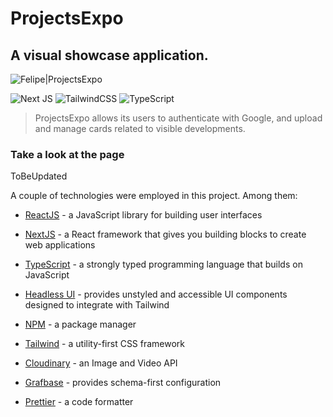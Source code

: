# ProjectsExpo

## A visual showcase application.

![Felipe|ProjectsExpo](https://img.shields.io/badge/FelipeMDantas-ProjectsExpo-purple)

<p>

![Next JS](https://img.shields.io/badge/Next-black?style=for-the-badge&logo=next.js&logoColor=white)
![TailwindCSS](https://img.shields.io/badge/tailwindcss-%2338B2AC.svg?style=for-the-badge&logo=tailwind-css&logoColor=white)
![TypeScript](https://img.shields.io/badge/typescript-%23007ACC.svg?style=for-the-badge&logo=typescript&logoColor=white)

> ProjectsExpo allows its users to authenticate with Google, and upload and manage cards related to visible developments.

### Take a look at the page

ToBeUpdated

A couple of technologies were employed in this project. Among them:

- [ReactJS] - a JavaScript library for building user interfaces
- [NextJS] - a React framework that gives you building blocks to create web applications
- [TypeScript] - a strongly typed programming language that builds on JavaScript
- [Headless UI] - provides unstyled and accessible UI components designed to integrate with Tailwind
- [NPM] - a package manager
- [Tailwind] - a utility-first CSS framework
- [Cloudinary] - an Image and Video API
- [Grafbase] - provides schema-first configuration
- [Prettier] - a code formatter

  [reactjs]: https://reactjs.org/
  [nextjs]: https://nextjs.org/
  [npm]: https://www.npmjs.com/
  [typescript]: https://www.typescriptlang.org/
  [headless ui]: https://headlessui.com/
  [tailwind]: https://tailwindcss.com/
  [cloudinary]: https://cloudinary.com/
  [grafbase]: https://grafbase.com/
  [prettier]: https://prettier.io/
